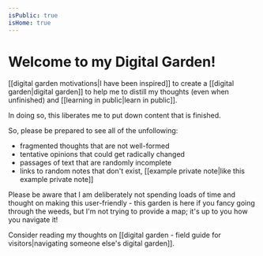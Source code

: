 ```yaml
---
isPublic: true
isHome: true
---
```


# Welcome to my Digital Garden!

[[digital garden motivations|I have been inspired]] to create a [[digital garden|digital garden]] to help me to distill my thoughts (even when unfinished) and [[learning in public|learn in public]].

In doing so, this liberates me to put down content that is finished.

So, please be prepared to see all of the unfollowing:
- fragmented thoughts that are not well-formed
- tentative opinions that could get radically changed
- passages of text that are randomly incomplete
- links to random notes that don't exist, [[example private note|like this example private note]]

Please be aware that I am deliberately not spending loads of time and thought on making this user-friendly - this garden is here if you fancy going through the weeds, but I'm not trying to provide a map; it's up to you how you navigate it!

Consider reading my thoughts on [[digital garden - field guide for visitors|navigating someone else's digital garden]].